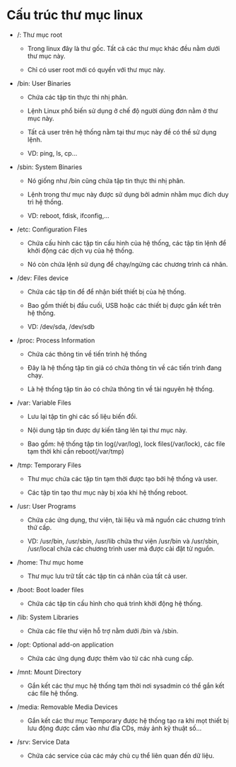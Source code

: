 # Cấu trúc thư mục linux

* /: Thư mục root
 
  - Trong linux đây là thư gốc. Tất cả các thư mục khác đều nằm dưới thư mục này.
  
  - Chỉ có user root mới có quyền với thư mục này.
  
* /bin: User Binaries 
  
  - Chứa các tập tin thực thi nhị phân.
  
  - Lệnh Linux phổ biến sử dụng ở chế độ người dùng đơn nằm ở thư mục này.
  
  - Tất cả user trên hệ thống nằm tại thư mục này đề có thể sử dụng lệnh.
  
  - VD: ping, ls, cp...
  
* /sbin: System Binaries
  
  - Nó giống như /bin cũng chứa tập tin thực thi nhị phân.
  
  - Lệnh trong thư mục này được sử dụng bởi admin nhằm mục đích duy trì hệ thống.
  
  - VD: reboot, fdisk, ifconfig,...
  
* /etc: Configuration Files
 
  - Chứa cấu hình các tập tin cấu hình của hệ thống, các tập tin lệnh để 
  khởi động các dịch vụ của hệ thống.
  
  - Nó còn chứa lệnh sử dụng để chạy/ngừng các chương trình cá nhân.
  
* /dev: Files device
 
  - Chứa các tập tin để để nhận biết thiết bị của hệ thống.
  
  - Bao gồm thiết bị đầu cuối, USB hoặc các thiết bị được gắn kết trên hệ thống.
  
  - VD: /dev/sda, /dev/sdb
  
* /proc: Process Information
  
  - Chứa các thông tin về tiến trình hệ thống
  
  - Đây là hệ thống tập tin giả có chứa thông tin về các tiến trình đang chạy.
  
  - Là hệ thống tập tin ảo có chứa thông tin về tài nguyên hệ thống.
  
* /var: Variable Files
 
  - Lưu lại tập tin ghi các số liệu biến đổi.
  
  - Nội dung tập tin được dự kiến tăng lên tại thư mục này.
  
  - Bao gồm: hệ thống tập tin log(/var/log), lock files(/var/lock), các file tạm thời khi cần reboot(/var/tmp)
  
* /tmp: Temporary Files
 
  - Thư mục chứa các tập tin tạm thời được tạo bởi hệ thống và user.
  
  - Các tập tin tạo thư mục này bị xóa khi hệ thống reboot.
  
* /usr: User Programs
 
  - Chứa các ứng dụng, thư viện, tài liệu và mã nguồn các chương trình thứ cấp.
  
  - VD: /usr/bin, /usr/sbin, /usr/lib chứa thư viện /usr/bin và /usr/sbin, /usr/local chứa các chương trình user 
  mà được cài đặt từ nguồn.
  
* /home: Thư mục home
 
  - Thư mục lưu trữ tất các tập tin cá nhân của tất cả user.
  
* /boot: Boot loader files
 
  - Chứa các tập tin cấu hình cho quá trình khởi động hệ thống.
  
* /lib: System Libraries
 
  - Chứa các file thư viện hỗ trợ nằm dưới /bin và /sbin.
  
* /opt: Optional add-on application
 
  - Chứa các ứng dụng được thêm vào từ các nhà cung cấp.
  
* /mnt: Mount Directory
 
  - Gắn kết các thư mục hệ thống tạm thời nơi sysadmin có thể gắn kết các file hệ thống.
  
* /media: Removable Media Devices
 
  - Gắn kết các thư mục Temporary được hệ thống tạo ra khi mọt thiết bị lưu động được cắm vào 
  như đĩa CDs, máy ảnh kỹ thuật số...
  
* /srv: Service Data
 
  - Chứa các service của các máy chủ cụ thể liên quan đến dữ liệu.
